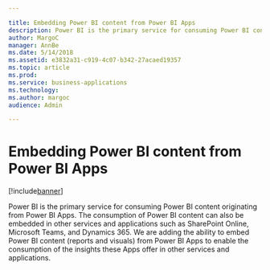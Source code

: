 ```yaml
---

title: Embedding Power BI content from Power BI Apps
description: Power BI is the primary service for consuming Power BI content originating from Power BI Apps.
author: MargoC
manager: AnnBe
ms.date: 5/14/2018
ms.assetid: e3832a31-c919-4c07-b342-27acaed19357
ms.topic: article
ms.prod: 
ms.service: business-applications
ms.technology: 
ms.author: margoc
audience: Admin

---
```

#  Embedding Power BI content from Power BI Apps




[!include[banner](../../../../includes/banner.md)]

Power BI is the primary service for consuming Power BI content originating from
Power BI Apps. The consumption of Power BI content can also be embedded in other
services and applications such as SharePoint Online, Microsoft Teams, and
Dynamics 365. We are adding the ability to embed Power BI content (reports and
visuals) from Power BI Apps to enable the consumption of the insights these Apps
offer in other services and applications.
